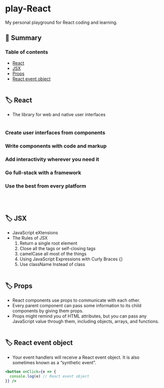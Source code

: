 # play-React

My personal playground for React coding and learning.

## :pushpin: Summary
### Table of contents
- [React](#label-React)
- [JSX](#label-JSX)
- [Props](#label-Props)
- [React event object](#label-react-event-object)
<br><br>

## :label: React
- The library for web and native user interfaces
<br><br>

### Create user interfaces from components
### Write components with code and markup
### Add interactivity wherever you need it
### Go full-stack with a framework
### Use the best from every platform
<br><br>

## :label: JSX
- JavaScript eXtensions
- The Rules of JSX
   1. Return a single root element 
   2. Close all the tags or self-closing tags
   3. camelCase all most of the things
   4. Using JavaScript Expressions with Curly Braces {}
   5. Use className Instead of class
<br><br>

## :label: Props
- React components use props to communicate with each other. 
- Every parent component can pass some information to its child components by giving them props. 
- Props might remind you of HTML attributes, but you can pass any JavaScript value through them, including objects, arrays, and functions.
<br><br>

## :label: React event object 
- Your event handlers will receive a React event object. It is also sometimes known as a “synthetic event”.
```jsx jsx
<button onClick={e => {
  console.log(e) // React event object
}} />
```
<br>
